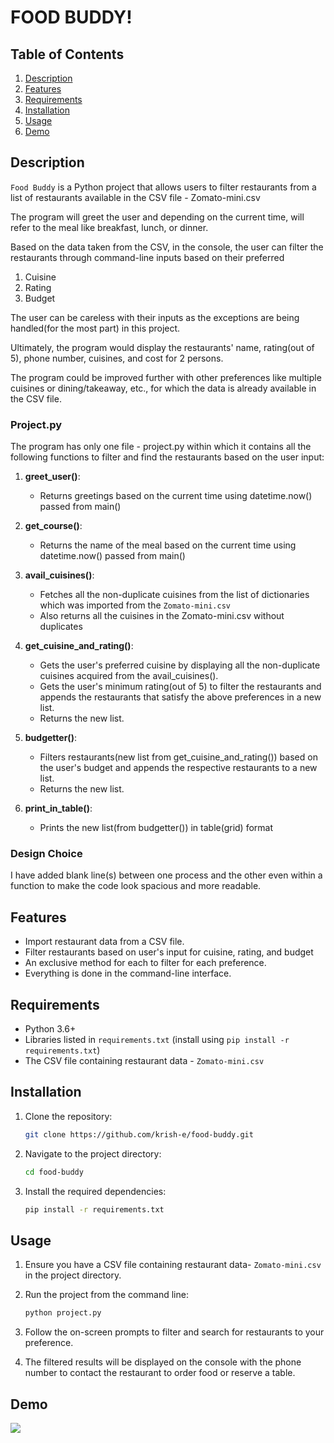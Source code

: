 
# FOOD BUDDY!

## Table of Contents

1. [Description](#description)
2. [Features](#features)
3. [Requirements](#requirements)
4. [Installation](#installation)
5. [Usage](#usage)
6. [Demo](#demo)


## Description

`Food Buddy` is a Python project that allows users to filter restaurants from a list of restaurants available in the CSV file - Zomato-mini.csv

The program will greet the user and depending on the current time, will refer to the meal like breakfast, lunch, or dinner.

Based on the data taken from the CSV, in the console, the user can filter the restaurants through command-line inputs based on their preferred
1. Cuisine
2. Rating
3. Budget

The user can be careless with their inputs as the exceptions are being handled(for the most part) in this project.

Ultimately, the program would display the restaurants' name, rating(out of 5), phone number, cuisines, and cost for 2 persons.

The program could be improved further with other preferences like multiple cuisines or dining/takeaway, etc., for which the data is already available in the CSV file.


### Project.py
The program has only one file - project.py within which it contains all the following functions to filter and find the restaurants based on the user input:

1. **greet_user()**:

    * Returns greetings based on the current time using datetime.now() passed from main()


2. **get_course()**:

    * Returns the name of the meal based on the current time using datetime.now() passed from main()


3. **avail_cuisines()**:

    * Fetches all the non-duplicate cuisines from the list of dictionaries which was imported from the `Zomato-mini.csv`
    * Also returns all the cuisines in the Zomato-mini.csv without duplicates


4. **get_cuisine_and_rating()**:

    * Gets the user's preferred cuisine by displaying all the non-duplicate cuisines acquired from the avail_cuisines().
    * Gets the user's minimum rating(out of 5) to filter the restaurants and appends the restaurants that satisfy the above preferences in a new list.
    * Returns the new list.


5. **budgetter()**:

    * Filters restaurants(new list from get_cuisine_and_rating()) based on the user's budget and appends the respective restaurants to a new list.
    * Returns the new list.


6. **print_in_table()**:

    * Prints the new list(from budgetter()) in table(grid) format



### Design Choice
I have added blank line(s) between one process and the other even within a function to make the code look spacious and more readable.


## Features

- Import restaurant data from a CSV file.
- Filter restaurants based on user's input for cuisine, rating, and budget
- An exclusive method for each to filter for each preference.
- Everything is done in the command-line interface.


## Requirements

- Python 3.6+
- Libraries listed in `requirements.txt` (install using `pip install -r requirements.txt`)
- The CSV file containing restaurant data - `Zomato-mini.csv`


## Installation

1. Clone the repository:

   ```bash
   git clone https://github.com/krish-e/food-buddy.git

2. Navigate to the project directory:

    ```bash
    cd food-buddy

3. Install the required dependencies:

   ```bash
   pip install -r requirements.txt


## Usage

1. Ensure you have a CSV file containing restaurant data- `Zomato-mini.csv` in the project directory.

2. Run the project from the command line:

    ```bash
    python project.py

3. Follow the on-screen prompts to filter and search for restaurants to your preference.

4. The filtered results will be displayed on the console with the phone number to contact the restaurant to order food or reserve a table.


## Demo
![](project_example.gif)
